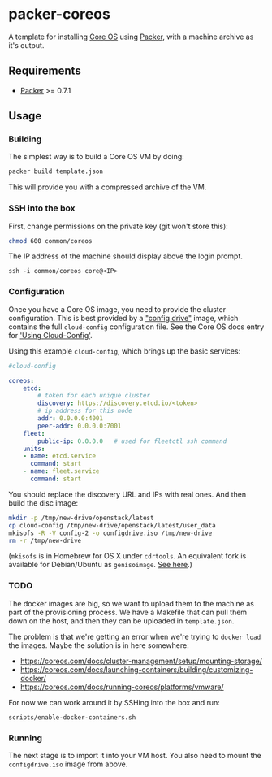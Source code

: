 # packer-coreos

A template for installing [Core OS][] using [Packer][], with a machine archive
as it's output.

## Requirements

* [Packer][] >= 0.7.1

## Usage

### Building

The simplest way is to build a Core OS VM by doing:

```sh
packer build template.json
```

This will provide you with a compressed archive of the VM.

### SSH into the box

First, change permissions on the private key (git won't store this):

```sh
chmod 600 common/coreos
```

The IP address of the machine should display above the login prompt.

```
ssh -i common/coreos core@<IP>
```

### Configuration

Once you have a Core OS image, you need to provide the cluster configuration.
This is best provided by a ["config drive"][config-drive] image, which contains
the full `cloud-config` configuration file. See the Core OS docs entry for
['Using Cloud-Config'][cloud-config].

Using this example `cloud-config`, which brings up the basic services:

```yaml
#cloud-config

coreos:
    etcd:
        # token for each unique cluster
        discovery: https://discovery.etcd.io/<token>
        # ip address for this node
        addr: 0.0.0.0:4001
        peer-addr: 0.0.0.0:7001
    fleet:
        public-ip: 0.0.0.0   # used for fleetctl ssh command
    units:
    - name: etcd.service
      command: start
    - name: fleet.service
      command: start
```

You should replace the discovery URL and IPs with real ones. And then build
the disc image:

```sh
mkdir -p /tmp/new-drive/openstack/latest
cp cloud-config /tmp/new-drive/openstack/latest/user_data
mkisofs -R -V config-2 -o configdrive.iso /tmp/new-drive
rm -r /tmp/new-drive
```

(`mkisofs` is in Homebrew for OS X under `cdrtools`. An equivalent fork is
available for Debian/Ubuntu as `genisoimage`. [See here][].)

### TODO

The docker images are big, so we want to upload them to the machine as part of the
provisioning process. We have a Makefile that can pull them down on the host,
and then they can be uploaded in `template.json`.

The problem is that we're getting an error when we're trying to `docker load` the
images. Maybe the solution is in here somewhere:

* https://coreos.com/docs/cluster-management/setup/mounting-storage/
* https://coreos.com/docs/launching-containers/building/customizing-docker/
* https://coreos.com/docs/running-coreos/platforms/vmware/

For now we can work around it by SSHing into the box and run:

    scripts/enable-docker-containers.sh

### Running

The next stage is to import it into your VM host. You also need to mount the
`configdrive.iso` image from above.

[Core OS]: https://coreos.com
[Packer]: http://www.packer.io
[config-drive]: https://github.com/coreos/coreos-cloudinit/blob/master/Documentation/config-drive.md
[See here]: http://wiki.osdev.org/Mkisofs
[cloud-config]: https://coreos.com/docs/cluster-management/setup/cloudinit-cloud-config/

